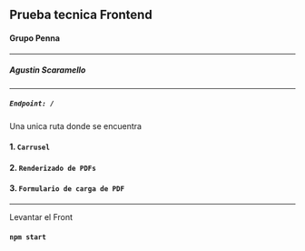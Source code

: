 ## Prueba tecnica Frontend

#### Grupo Penna

---

##### Agustin Scaramello

---

##### `Endpoint: /`

Una unica ruta donde se encuentra

#### 1. `Carrusel`

#### 2. `Renderizado de PDFs`

#### 3. `Formulario de carga de PDF`

---

Levantar el Front

#### `npm start`
